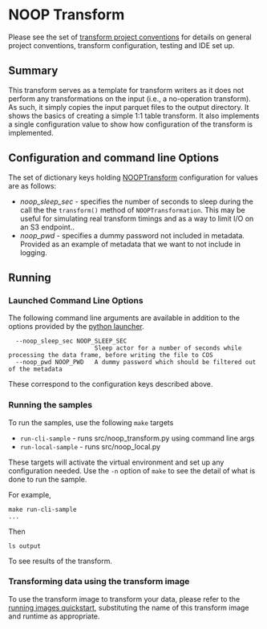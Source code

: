 # NOOP Transform 
Please see the set of
[transform project conventions](../../../README.md#transform-project-conventions)
for details on general project conventions, transform configuration,
testing and IDE set up.

## Summary 
This transform serves as a template for transform writers as it does
not perform any transformations on the input (i.e., a no-operation transform).
As such, it simply copies the input parquet files to the output directory.
It shows the basics of creating a simple 1:1 table transform.
It also implements a single configuration value to show how configuration
of the transform is implemented.

## Configuration and command line Options

The set of dictionary keys holding [NOOPTransform](src/noop_transform.py) 
configuration for values are as follows:

* _noop_sleep_sec_ - specifies the number of seconds to sleep during the call the 
the `transform()` method of `NOOPTransformation`.  This may be useful for
simulating real transform timings and as a way to limit I/O on an S3 endpoint..
* _noop_pwd_ - specifies a dummy password not included in metadata. Provided
as an example of metadata that we want to not include in logging.

## Running

### Launched Command Line Options 
The following command line arguments are available in addition to 
the options provided by 
the [python launcher](../../../../data-processing-lib/doc/python-launcher-options.md).
```
  --noop_sleep_sec NOOP_SLEEP_SEC
                        Sleep actor for a number of seconds while processing the data frame, before writing the file to COS
  --noop_pwd NOOP_PWD   A dummy password which should be filtered out of the metadata
```
These correspond to the configuration keys described above.

### Running the samples
To run the samples, use the following `make` targets

* `run-cli-sample` - runs src/noop_transform.py using command line args
* `run-local-sample` - runs src/noop_local.py

These targets will activate the virtual environment and set up any configuration needed.
Use the `-n` option of `make` to see the detail of what is done to run the sample.

For example, 
```shell
make run-cli-sample
...
```
Then 

```shell
ls output
```

To see results of the transform.

### Transforming data using the transform image

To use the transform image to transform your data, please refer to the 
[running images quickstart](../../../../doc/quick-start/run-transform-image.md),
substituting the name of this transform image and runtime as appropriate.

